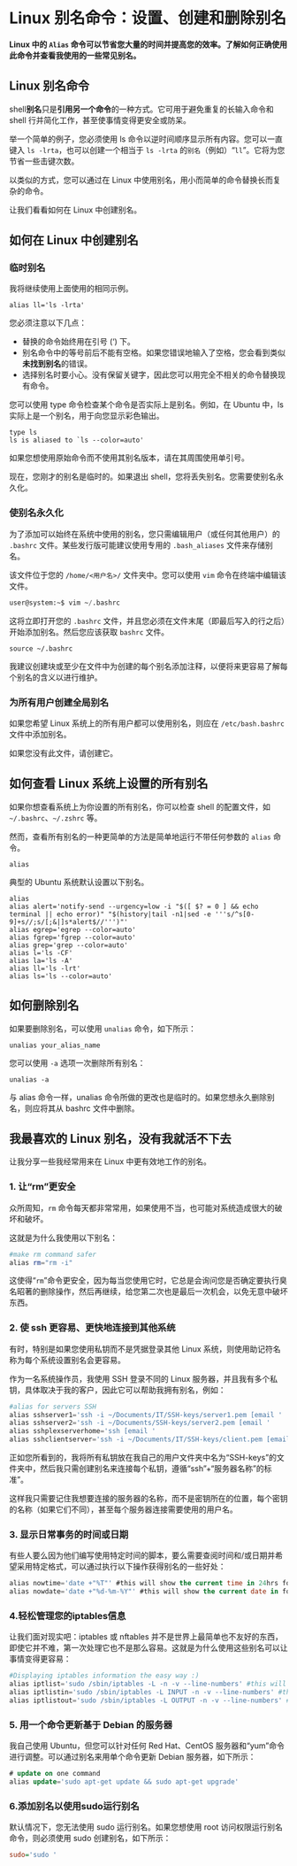 # Linux 别名命令：设置、创建和删除别名

**Linux 中的 `Alias` 命令可以节省您大量的时间并提高您的效率。了解如何正确使用此命令并查看我使用的一些常见别名。**

## Linux 别名命令

shell**别名**只是**引用另一个命令**的一种方式。它可用于避免重复的长输入命令和 shell 行并简化工作，甚至使事情变得更安全或防呆。

举一个简单的例子，您必须使用 ls 命令以逆时间顺序显示所有内容。您可以一直键入 `ls -lrta`，也可以创建一个相当于 `ls -lrta` 的`别名`（例如）“`ll`”。它将为您节省一些击键次数。

以类似的方式，您可以通过在 Linux 中使用别名，用小而简单的命令替换长而复杂的命令。

让我们看看如何在 Linux 中创建别名。

## 如何在 Linux 中创建别名

### 临时别名

我将继续使用上面使用的相同示例。

```shell
alias ll='ls -lrta'
```

您必须注意以下几点：

- 替换的命令始终用在引号 (‘) 下。
- 别名命令中的等号前后不能有空格。如果您错误地输入了空格，您会看到类似**未找到别名**的错误。
- 选择别名时要小心。没有保留关键字，因此您可以用完全不相关的命令替换现有命令。

您可以使用 type 命令检查某个命令是否实际上是别名。例如，在 Ubuntu 中，ls 实际上是一个别名，用于向您显示彩色输出。

```shell
type ls
ls is aliased to `ls --color=auto'
```

如果您想使用原始命令而不使用其别名版本，请在其周围使用单引号。

现在，您刚才的别名是临时的。如果退出 shell，您将丢失别名。您需要使别名永久化。

### 使别名永久化

为了添加可以始终在系统中使用的别名，您只需编辑用户（或任何其他用户）的 `.bashrc` 文件。某些发行版可能建议使用专用的 `.bash_aliases` 文件来存储别名。

该文件位于您的 `/home/<用户名>/` 文件夹中。您可以使用 `vim` 命令在终端中编辑该文件。

```sql
user@system:~$ vim ~/.bashrc
```

这将立即打开您的 `.bashrc` 文件，并且您必须在文件末尾（即最后写入的行之后）开始添加别名。然后您应该获取 `bashrc` 文件。

```shell
source ~/.bashrc
```

我建议创建块或至少在文件中为创建的每个别名添加注释，以便将来更容易了解每个别名的含义以进行维护。

### 为所有用户创建全局别名

如果您希望 Linux 系统上的所有用户都可以使用别名，则应在 `/etc/bash.bashrc` 文件中添加别名。

如果您没有此文件，请创建它。

## 如何查看 Linux 系统上设置的所有别名

如果你想查看系统上为你设置的所有别名，你可以检查 shell 的配置文件，如 `~/.bashrc`、`~/.zshrc` 等。

然而，查看所有别名的一种更简单的方法是简单地运行不带任何参数的 `alias` 命令。

```shell
alias
```

典型的 Ubuntu 系统默认设置以下别名。

```shell
alias
alias alert='notify-send --urgency=low -i "$([ $? = 0 ] && echo terminal || echo error)" "$(history|tail -n1|sed -e '''s/^s[0-9]+s//;s/[;&|]s*alert$//''')"'
alias egrep='egrep --color=auto'
alias fgrep='fgrep --color=auto'
alias grep='grep --color=auto'
alias l='ls -CF'
alias la='ls -A'
alias ll='ls -lrt'
alias ls='ls --color=auto'
```

## 如何删除别名

如果要删除别名，可以使用 `unalias` 命令，如下所示：

```shell
unalias your_alias_name
```

您可以使用 `-a` 选项一次删除所有别名：

```shell
unalias -a
```

与 alias 命令一样，unalias 命令所做的更改也是临时的。如果您想永久删除别名，则应将其从 bashrc 文件中删除。

## 我最喜欢的 Linux 别名，没有我就活不下去

让我分享一些我经常用来在 Linux 中更有效地工作的别名。

### 1. 让“rm”更安全

众所周知，`rm` 命令每天都非常常用，如果使用不当，也可能对系统造成很大的破坏和破坏。

这就是为什么我使用以下别名：

```powershell
#make rm command safer
alias rm="rm -i" 
```

这使得“`rm`”命令更安全，因为每当您使用它时，它总是会询问您是否确定要执行臭名昭著的删除操作，然后再继续，给您第二次也是最后一次机会，以免无意中破坏东西。

### 2. 使 ssh 更容易、更快地连接到其他系统

有时，特别是如果您使用私钥而不是凭据登录其他 Linux 系统，则使用助记符名称为每个系统设置别名会更容易。

作为一名系统操作员，我使用 SSH 登录不同的 Linux 服务器，并且我有多个私钥，具体取决于我的客户，因此它可以帮助我拥有别名，例如：

```powershell
#alias for servers SSH
alias sshserver1='ssh -i ~/Documents/IT/SSH-keys/server1.pem [email '
alias sshserver2='ssh -i ~/Documents/SSH-keys/server2.pem [email '
alias sshplexserverhome='ssh [email '
alias sshclientserver='ssh -i ~/Documents/IT/SSH-keys/client.pem [email '
```

正如您所看到的，我将所有私钥放在我自己的用户文件夹中名为“SSH-keys”的文件夹中，然后我只需创建别名来连接每个私钥，遵循“ssh”+“服务器名称”的标准”。

这样我只需要记住我想要连接的服务器的名称，而不是密钥所在的位置，每个密钥的名称（如果它们不同），甚至每个服务器连接需要使用的用户名。

### 3. 显示日常事务的时间或日期

有些人要么因为他们编写使用特定时间的脚本，要么需要查阅时间和/或日期并希望采用特定格式，可以通过执行以下操作获得别名的一些好处：

```sql
alias nowtime='date +"%T"' #this will show the current time in 24hrs format as HH:MM:SS
alias nowdate='date +"%d-%m-%Y"' #this will show the current date in format dd-MM-YY
```

### 4.轻松管理您的iptables信息

让我们面对现实吧：iptables 或 nftables 并不是世界上最简单也不友好的东西，即使它并不难，第一次处理它也不是那么容易。这就是为什么使用这些别名可以让事情变得更容易：

```powershell
#Displaying iptables information the easy way :)
alias iptlist='sudo /sbin/iptables -L -n -v --line-numbers' #this will display all lines of your current iptables
alias iptlistin='sudo /sbin/iptables -L INPUT -n -v --line-numbers' #this will display all your INCOMING rules in iptables
alias iptlistout='sudo /sbin/iptables -L OUTPUT -n -v --line-numbers' #this will display all your OUTGOING rules in iptables
```

### 5. 用一个命令更新基于 Debian 的服务器

我自己使用 Ubuntu，但您可以针对任何 Red Hat、CentOS 服务器和“yum”命令进行调整。可以通过别名来用单个命令更新 Debian 服务器，如下所示：

```sql
# update on one command
alias update='sudo apt-get update && sudo apt-get upgrade'
```

### 6.添加别名以使用sudo运行别名

默认情况下，您无法使用 sudo 运行别名。如果您想使用 root 访问权限运行别名命令，则必须使用 sudo 创建别名，如下所示：

```ini
sudo='sudo '
```


